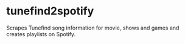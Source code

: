 # tunefind2spotify
Scrapes Tunefind song information for movie, shows and games and creates playlists on Spotify.
